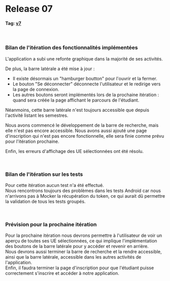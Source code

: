 # Release 07

#### Tag: [v7](https://github.com/L3-Info-Miage-Universite-Cote-D-Azur/pl2020-plplg/tree/v7)
<br>

### Bilan de l'itération des fonctionnalités implémentées
L'application a subi une refonte graphique dans la majorité de ses activités.

De plus, la barre latérale a été mise à jour :
 - Il existe désormais un "hamburger boutton" pour l'ouvrir et la fermer.
 - Le bouton "Se déconnecter" déconnecte l'utilisateur et le redirige vers la page de connexion.
 - Les autres boutons seront implémentés lors de la prochaine itération : quand sera créée la page affichant le parcours de l'étudiant.
 
Néanmoins, cette barre latérale n'est toujours accessible que depuis l'activité listant les semestres.

Nous avons commencé le développement de la barre de recherche, mais elle n'est pas encore accessible.
Nous avons aussi ajouté une page d'inscription qui n'est pas encore fonctionnelle, elle sera finie comme prévu pour l'itération prochaine.

Enfin, les erreurs d'affichage des UE sélectionnées ont été résolu.  


<br>

### Bilan de l'itération sur les tests
Pour cette itération aucun test n'a été effectué. <br>
Nous rencontrons toujours des problèmes dans les tests Android car nous n'arrivons pas à Mocker la récupération du token,
ce qui aurait dû permettre la validation de tous les tests groupés.

<br>

### Prévision pour la prochaine itération
Pour la prochaine itération nous devrons permettre à l'utilisateur de voir un aperçu de toutes ses UE sélectionnées, ce 
qui implique l'implémentation des boutons de la barre latérale pour y accéder et revenir en arrière. <br>
Nous devrons aussi terminer la barre de recherche et la rendre accessible, ainsi que la barre latérale, accessible dans les autres activités de l'application. <br>
Enfin, il faudra terminer la page d'inscription pour que l'étudiant puisse correctement s'inscrire et accéder à notre application.
